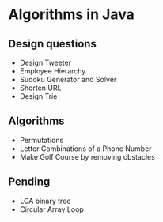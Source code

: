# Algorithms in Java
## Design questions
* Design Tweeter
* Employee Hierarchy
* Sudoku Generator and Solver
* Shorten URL
* Design Trie
## Algorithms
* Permutations
* Letter Combinations of a Phone Number
* Make Golf Course by removing obstacles
## Pending
* LCA binary tree
* Circular Array Loop


